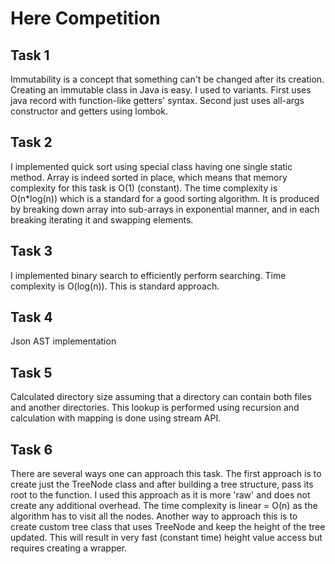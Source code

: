 # Here Competition

## Task 1
Immutability is a concept that something can't be changed after its creation.
Creating an immutable class in Java is easy. I used to variants.
First uses java record with function-like getters' syntax.
Second just uses all-args constructor and getters using lombok.

## Task 2
I implemented quick sort using special class having one single static method.
Array is indeed sorted in place, which means that memory complexity for this task is O(1) (constant).
The time complexity is O(n*log(n)) which is a standard for a good sorting algorithm.
It is produced by breaking down array into sub-arrays in exponential manner, and in each breaking
iterating it and swapping elements.

## Task 3
I implemented binary search to efficiently perform searching.
Time complexity is O(log(n)). This is standard approach.

## Task 4
Json AST implementation

## Task 5
Calculated directory size assuming that a directory can contain both files and another directories.
This lookup is performed using recursion and calculation with mapping is done using stream API.

## Task 6
There are several ways one can approach this task.
The first approach is to create just the TreeNode class and after building a tree structure,
pass its root to the function. I used this approach as it is more 'raw'
and does not create any additional overhead.
The time complexity is linear = O(n) as the algorithm has to visit all the nodes.
Another way to approach this is to create custom tree class that uses TreeNode and keep the height of the tree updated.
This will result in very fast (constant time) height value access but requires creating a wrapper.

